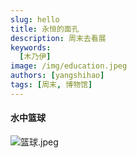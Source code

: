 ```yaml
---
slug: hello
title: 永恒的面孔
description: 周末去看展
keywords:
  [木乃伊]
image: /img/education.jpeg
authors: [yangshihao]
tags: [周末, 博物馆]
---
```


#### 水中篮球

![篮球.jpeg](https://s2.loli.net/2022/08/24/GWKslVTZo8j3bz1.jpg)
